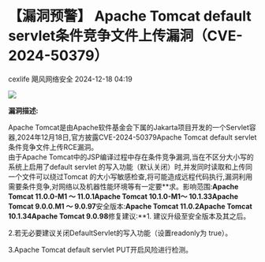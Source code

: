 #  【漏洞预警】 Apache Tomcat default servlet条件竞争文件上传漏洞（CVE-2024-50379）   
cexlife  飓风网络安全   2024-12-18 04:19  
  
![](https://mmbiz.qpic.cn/mmbiz_png/ibhQpAia4xu026v8pV67wVggfS5YZHvcnM8mNeP8V4ShtqKxXtwN0a7YsncSMYibadHRjic2akY4RUqEvf8H4dSPcQ/640?wx_fmt=png&from=appmsg "")  
  
**漏洞描述:**  
  
Apache Tomcat是由Apache软件基金会下属的Jakarta项目开发的一个Servlet容器,2024年12月18日,官方披露CVE-2024-50379Apache Tomcat default servlet条件竞争文件上传RCE漏洞。  
由于Apache Tomcat中的JSP编译过程中存在条件竞争漏洞,当在不区分大小写的系统上启用了default servlet 的写入功能（默认关闭）时,并发同时读取和上传同一个文件可以绕过Tomcat 的大小写敏感检查,将可能造成远程代码执行,漏洞利用需要条件竞争,对网络以及机器性能环境等有一定要**求。影响范围:**Apache Tomcat 11.0.0-M1 ～ 11.0.1Apache Tomcat 10.1.0-M1～ 10.1.33Apache Tomcat 9.0.0.M1 ～ 9.0.97**安全版本:**Apache Tomcat 11.0.2Apache Tomcat 10.1.34Apache Tomcat 9.0.98**修复建议:**1. 建议升级至安全版本及其之后。  
  
2.若无必要建议关闭DefaultServlet的写入功能（设置readonly为 true）。  
  
3.Apache Tomcat default servlet PUT开启风险进行检测。  
  
